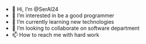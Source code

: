 - 👋 Hi, I’m @SerAl24
- 👀 I’m interested in be a good programmer 
- 🌱 I’m currently learning new technologies 
- 💞️ I’m looking to collaborate on software department
- 📫 How to reach me with hard work 

<!---
SerAl24/SerAl24 is a ✨ special ✨ repository because its `README.md` (this file) appears on your GitHub profile.
You can click the Preview link to take a look at your changes.
--->
